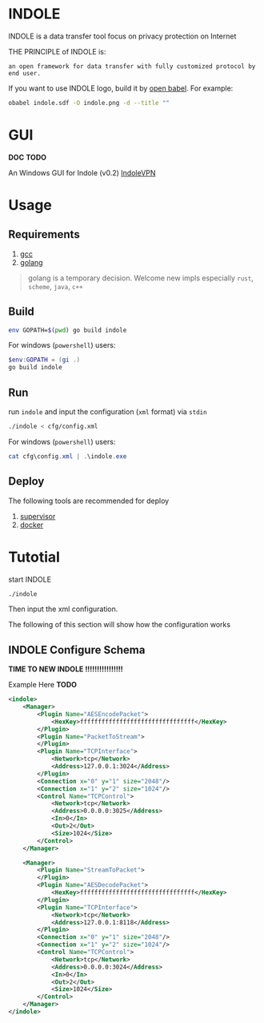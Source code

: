 # INDOLE

INDOLE is a data transfer tool focus on privacy protection on Internet

THE PRINCIPLE of INDOLE is:

    an open framework for data transfer with fully customized protocol by end user.

If you want to use INDOLE logo, build it by [open babel](http://openbabel.org). For example:

```sh
obabel indole.sdf -O indole.png -d --title ""
```

# GUI

**DOC** **TODO**

An Windows GUI for Indole (v0.2) [IndoleVPN](https://github.com/Tommo-L/IndoleVPN)

# Usage

## Requirements

1. [gcc](https://gcc.gnu.org/)
2. [golang](https://golang.org/)

> golang is a temporary decision. Welcome new impls especially `rust`, `scheme`, `java`, `c++`

## Build

```sh
env GOPATH=$(pwd) go build indole
```

For windows (`powershell`) users:

```powershell
$env:GOPATH = (gi .)
go build indole
```

## Run

run `indole` and input the configuration (`xml` format) via `stdin`

```sh
./indole < cfg/config.xml
```

For windows (`powershell`) users:

```powershell
cat cfg\config.xml | .\indole.exe
```

## Deploy

The following tools are recommended for deploy

1. [supervisor](http://supervisord.org/)
2. [docker](https://www.docker.com/)

# Tutotial

start INDOLE

```sh
./indole
```

Then input the xml configuration.

The following of this section will show how the configuration works

## INDOLE Configure Schema

**TIME TO NEW INDOLE !!!!!!!!!!!!!!!!**

Example Here **TODO**

```xml
<indole>
    <Manager>
        <Plugin Name="AESEncodePacket">
            <HexKey>ffffffffffffffffffffffffffffffff</HexKey>
        </Plugin>
        <Plugin Name="PacketToStream">
        </Plugin>
        <Plugin Name="TCPInterface">
            <Network>tcp</Network>
            <Address>127.0.0.1:3024</Address>
        </Plugin>
        <Connection x="0" y="1" size="2048"/>
        <Connection x="1" y="2" size="1024"/>
        <Control Name="TCPControl">
            <Network>tcp</Network>
            <Address>0.0.0.0:3025</Address>
            <In>0</In>
            <Out>2</Out>
            <Size>1024</Size>
        </Control>
    </Manager>

    <Manager>
        <Plugin Name="StreamToPacket">
        </Plugin>
        <Plugin Name="AESDecodePacket">
            <HexKey>ffffffffffffffffffffffffffffffff</HexKey>
        </Plugin>
        <Plugin Name="TCPInterface">
            <Network>tcp</Network>
            <Address>127.0.0.1:8118</Address>
        </Plugin>
        <Connection x="0" y="1" size="2048"/>
        <Connection x="1" y="2" size="1024"/>
        <Control Name="TCPControl">
            <Network>tcp</Network>
            <Address>0.0.0.0:3024</Address>
            <In>0</In>
            <Out>2</Out>
            <Size>1024</Size>
        </Control>
    </Manager>
</indole>
```